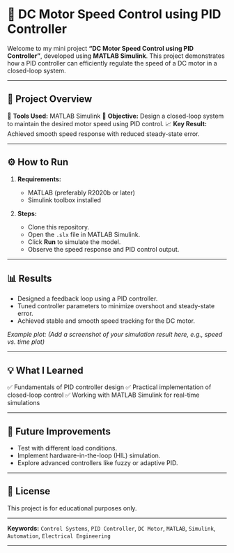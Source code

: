 
# 🚀 DC Motor Speed Control using PID Controller

Welcome to my mini project **“DC Motor Speed Control using PID Controller”**, developed using **MATLAB Simulink**. This project demonstrates how a PID controller can efficiently regulate the speed of a DC motor in a closed-loop system.

---

## 📌 Project Overview

🔧 **Tools Used:** MATLAB Simulink
🧭 **Objective:** Design a closed-loop system to maintain the desired motor speed using PID control.
📈 **Key Result:** Achieved smooth speed response with reduced steady-state error.


---

## ⚙️ How to Run

1. **Requirements:**

   * MATLAB (preferably R2020b or later)
   * Simulink toolbox installed

2. **Steps:**

   * Clone this repository.
   * Open the `.slx` file in MATLAB Simulink.
   * Click **Run** to simulate the model.
   * Observe the speed response and PID control output.

---

## 📊 Results

* Designed a feedback loop using a PID controller.
* Tuned controller parameters to minimize overshoot and steady-state error.
* Achieved stable and smooth speed tracking for the DC motor.

*Example plot:*
*(Add a screenshot of your simulation result here, e.g., speed vs. time plot)*

---

## 💡 What I Learned

✅ Fundamentals of PID controller design
✅ Practical implementation of closed-loop control
✅ Working with MATLAB Simulink for real-time simulations

---

## 🚀 Future Improvements

* Test with different load conditions.
* Implement hardware-in-the-loop (HIL) simulation.
* Explore advanced controllers like fuzzy or adaptive PID.

---

## 📌 License

This project is for educational purposes only.

---

**Keywords:** `Control Systems`, `PID Controller`, `DC Motor`, `MATLAB`, `Simulink`, `Automation`, `Electrical Engineering`

---

